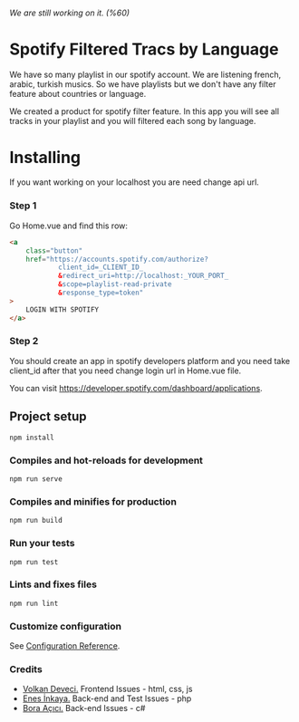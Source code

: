 ###### We are still working on it. (%60)
# Spotify Filtered Tracs by Language
We have so many playlist in our spotify account. We are listening french, arabic, turkish musics. So we have playlists but we don't have any filter feature about countries or language.

We created a product for spotify filter feature. In this app you will see all tracks in your playlist and you will filtered each song by language.

# Installing
If you want working on your localhost you are need change api url.

### Step 1
Go Home.vue and find this row:
```html
<a
    class="button"
    href="https://accounts.spotify.com/authorize?
            client_id=_CLIENT_ID_
            &redirect_uri=http://localhost:_YOUR_PORT_
            &scope=playlist-read-private
            &response_type=token"
>
    LOGIN WITH SPOTIFY
</a>
```
### Step 2
You should create an app in spotify developers platform and you need take client_id after that you need change login url in Home.vue file. 

You can visit https://developer.spotify.com/dashboard/applications.


## Project setup
```
npm install
```

### Compiles and hot-reloads for development
```
npm run serve
```

### Compiles and minifies for production
```
npm run build
```

### Run your tests
```
npm run test
```

### Lints and fixes files
```
npm run lint
```

### Customize configuration
See [Configuration Reference](https://cli.vuejs.org/config/).

### Credits
- [Volkan Deveci.](https://twitter.com/volcanioo) Frontend Issues - html, css, js
- [Enes İnkaya.](https://www.linkedin.com/in/enes-inkaya-8811b4b5/) Back-end and Test Issues - php
- [Bora Açıcı.](https://www.linkedin.com/in/boraacici/) Back-end Issues - c#
